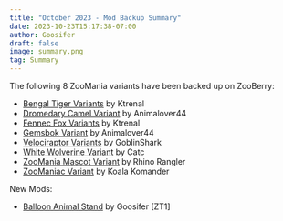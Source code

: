 ```yaml
---
title: "October 2023 - Mod Backup Summary"
date: 2023-10-23T15:17:38-07:00
author: Goosifer
draft: false
image: summary.png
tag: Summary
---
```


The following 8 ZooMania variants have been backed up on ZooBerry:

- [Bengal Tiger Variants]( https://www.zooberry.org/mods/zt2/variants/bengal-tiger-variants-kt/ ) by Ktrenal
- [Dromedary Camel Variant](https://www.zooberry.org/mods/zt2/variants/camel-variant-al44/) by Animalover44
- [Fennec Fox Variants](https://www.zooberry.org/mods/zt2/variants/fennec-fox-variants-kt/) by Ktrenal
- [Gemsbok Variant](https://www.zooberry.org/mods/zt2/variants/gemsbok-variant-al44/) by Animalover44
- [Velociraptor Variants](https://www.zooberry.org/mods/zt2/variants/velociraptor-variants-gs/) by GoblinShark
- [White Wolverine Variant](https://www.zooberry.org/mods/zt2/variants/white-wolverine-variant-catc/) by Catc
- [ZooMania Mascot Variant](https://www.zooberry.org/mods/zt2/variants/zoomania-mascot-variant-rr/) by Rhino Rangler
- [ZooManiac Variant](https://www.zooberry.org/mods/zt2/variants/zoomaniac-variant-kk/) by Koala Komander

New Mods:
- [Balloon Animal Stand](https://www.zooberry.org/mods/zt1/objects/balloon-animal-stand-gs/) by Goosifer [ZT1]